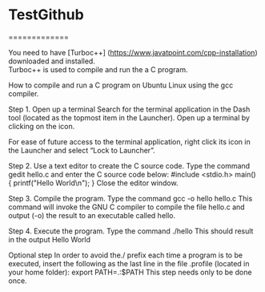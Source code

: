 # TestGithub
=============

 You need to have [Turboc++] (https://www.javatpoint.com/cpp-installation) downloaded and installed.    
 Turboc++ is used to compile and run the a C program.

 How to compile and run a C program on Ubuntu Linux using the gcc compiler.

Step 1. Open up a terminal
Search for the terminal application in the Dash tool (located as the topmost item in the
Launcher). Open up a terminal by clicking on the icon.

For ease of future access to the terminal application, right click its icon in the Launcher and
select “Lock to Launcher”.

Step 2. Use a text editor to create the C source code.
Type the command
gedit hello.c
and enter the C source code below:
#include <stdio.h>
main() 
{
 printf("Hello World\n");
}
Close the editor window.

Step 3. Compile the program.
Type the command
gcc -o hello hello.c
This command will invoke the GNU C compiler to compile the file hello.c and output (-o)
the result to an executable called hello.

Step 4. Execute the program.
Type the command
./hello
This should result in the output
Hello World

Optional step
In order to avoid the./ prefix each time a program is to be executed, insert the following as
the last line in the file .profile (located in your home folder):
export PATH=.:$PATH
This step needs only to be done once.

